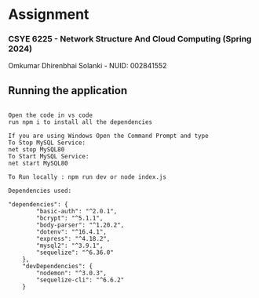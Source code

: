 # Assignment

### CSYE 6225 - Network Structure And Cloud Computing (Spring 2024)

Omkumar Dhirenbhai Solanki - NUID: 002841552

## Running the application

```

Open the code in vs code
run npm i to install all the dependencies

If you are using Windows Open the Command Prompt and type
To Stop MySQL Service:
net stop MySQL80
To Start MySQL Service:
net start MySQL80

To Run locally : npm run dev or node index.js

Dependencies used:

"dependencies": {
        "basic-auth": "^2.0.1",
        "bcrypt": "^5.1.1",
        "body-parser": "^1.20.2",
        "dotenv": "^16.4.1",
        "express": "^4.18.2",
        "mysql2": "^3.9.1",
        "sequelize": "^6.36.0"
    },
    "devDependencies": {
        "nodemon": "^3.0.3",
        "sequelize-cli": "^6.6.2"
    }

```
